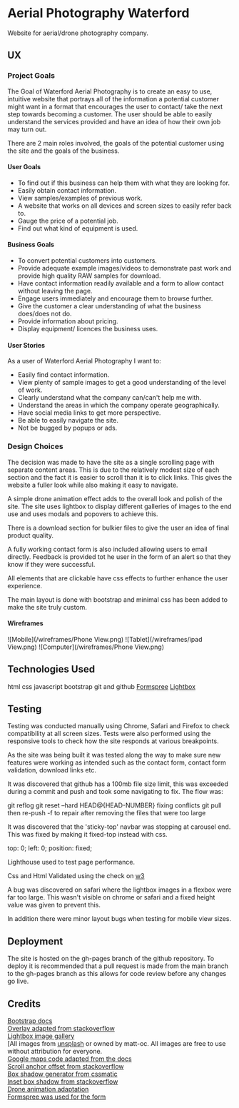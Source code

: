 # Aerial Photography Waterford
Website for aerial/drone photography company.

## UX

### Project Goals

The Goal of Waterford Aerial Photography is to create an easy to use, intuitive website that portrays all of the information a potential customer might want in a format that encourages the user to contact/ take the next step towards becoming a customer. The user should be able to easily understand the services provided and have an idea of how their own job may turn out.

There are 2 main roles involved, the goals of the potential customer using the site and the goals of the business.

#### User Goals

* To find out if this business can help them with what they are looking for.
* Easily obtain contact information.
* View samples/examples of previous work.
* A website that works on all devices and screen sizes to easily refer back to.
* Gauge the price of a potential job.
* Find out what kind of equipment is used.

#### Business Goals

* To convert potential customers into customers.
* Provide adequate example images/videos to demonstrate past work and provide high quality RAW samples for download.
* Have contact information readily available and a form to allow contact without leaving the page.
* Engage users immediately and encourage them to browse further.
* Give the customer a clear understanding of what the business does/does not do.
* Provide information about pricing.
* Display equipment/ licences the business uses.

#### User Stories

As a user of Waterford Aerial Photography I want to:

* Easily find contact information.
* View plenty of sample images to get a good understanding of the level of work.
* Clearly understand what the company can/can't help me with.
* Understand the areas in which the company operate geographically.
* Have social media links to get more perspective.
* Be able to easily navigate the site.
* Not be bugged by popups or ads.

### Design Choices

The decision was made to have the site as a single scrolling page with separate content areas. This is due to the relatively modest size of each section and the fact it is easier to scroll than it is to click links. This gives the website a fuller look while also making it easy to navigate.

A simple drone animation effect adds to the overall look and polish of the site.
The site uses lightbox to display different galleries of images to the end use and uses modals and popovers to achieve this.

There is a download section for bulkier files to give the user an idea of final product quality.

A fully working contact form is also included allowing users to email directly. Feedback is provided tot he user in the form of an alert so that they know if they were successful.

All elements that are clickable have css effects to further enhance the user experience.

The main layout is done with bootstrap and minimal css has been added to make the site truly custom.

#### Wireframes
![Mobile](/wireframes/Phone View.png)
![Tablet](/wireframes/ipad View.png)
![Computer](/wireframes/Phone View.png)
## Technologies Used

html
css
javascript
bootstrap
git and github
[Formspree](https://formspree.io/)
[Lightbox](https://lokeshdhakar.com/projects/lightbox2/)


## Testing
Testing was conducted manually using Chrome, Safari and Firefox to check compatibility at all screen sizes.
Tests were also performed using the responsive tools to check how the site responds at various breakpoints.

As the site was being built it was tested along the way to make sure new features were working as intended such as the contact form, contact form validation, download links etc.

It was discovered that github has a 100mb file size limit, this was exceeded during a commit and push and took some navigating to fix.
The flow was:

git reflog
git reset –hard HEAD@{HEAD-NUMBER}
fixing conflicts
git pull
then re-push -f to repair after removing the files that were too large

It was discovered that the 'sticky-top' navbar was stopping at carousel end.
This was fixed by making it fixed-top instead with css.

top: 0;
left: 0;
position: fixed;

Lighthouse used to test page performance.

Css and Html Validated using the check on [w3](https://validator.w3.org/)

A bug was discovered on safari where the lightbox images in a flexbox were far too large. This wasn't visible on chrome or safari and a fixed height value was given to prevent this.

In addition there were minor layout bugs when testing for mobile view sizes.

## Deployment

The site is hosted on the gh-pages branch of the github repository.
To deploy it is recommended that a pull request is made from the main branch to the gh-pages branch as this allows for code review before any changes go live.

## Credits

[Bootstrap docs](https://getbootstrap.com/)  
[Overlay adapted from stackoverflow](https://stackoverflow.com/questions/61297397/position-absolute-top0-bottom-0-right0-left0-and-parent-paddings)  
[Lightbox image gallery](https://lokeshdhakar.com/projects/lightbox2/)  
[All images from [unsplash](https://unsplash.com/) or owned by matt-oc. All images are free to use without attribution for everyone.  
[Google maps code adapted from the docs](https://developers.google.com/maps/documentation/javascript/adding-a-google-map)  
[Scroll anchor offset from stackoverflow](https://stackoverflow.com/questions/1418838/html-making-a-link-lead-to-the-anchor-centered-in-the-middle-of-the-page)  
[Box shadow generator from cssmatic](https://www.cssmatic.com/box-shadow)  
[Inset box shadow from stackoverflow](https://stackoverflow.com/questions/8452739/css-inset-borders)  
[Drone animation adaptation](https://www.w3schools.com/css/css3_animations.asp)  
[Formspree was used for the form](https://formspree.i)  
